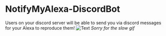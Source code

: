 # NotifyMyAlexa-DiscordBot
Users on your discord server will be able to send you via discord messages for your Alexa to reproduce them!
![Text](https://s10.gifyu.com/images/2022-01-20-21-00-44.gif)
*Sorry for the slow gif*
